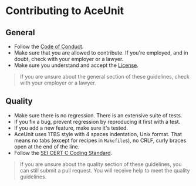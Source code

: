 # Contributing to AceUnit

## General
- Follow the [Code of Conduct](CODE_OF_CONDUCT.md).
- Make sure that you are allowed to contribute.
  If you're employed, and in doubt, check with your employer or a lawyer.
- Make sure you understand and accept the [License](LICENSE).

> If you are unsure about the general section of these guidelines, check with your employer or a lawyer.

## Quality
- Make sure there is no regression.
  There is an extensive suite of tests.
- If you fix a bug, prevent regression by reproducing it first with a test.
- If you add a new feature, make sure it's tested.
- AceUnit uses 1TBS style with 4 spaces indentation, Unix format.
  That means no tabs (except for recipes in `Makefile`s), no CRLF, curly braces open at the end of the line.
- Follow the [SEI CERT C Coding Standard](https://wiki.sei.cmu.edu/confluence/display/c/SEI+CERT+C+Coding+Standard).

> If you are unsure about the quality section of these guidelines, you can still submit a pull request.
> You will receive help to meet the quality guidelines.
